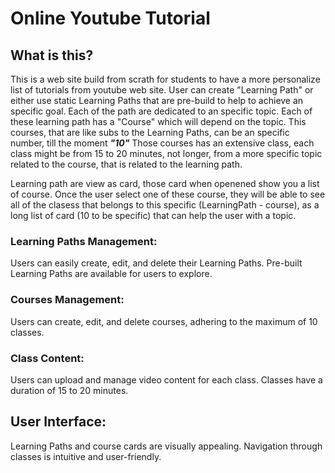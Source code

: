 # Online Youtube Tutorial 

## What is this?

This is a web site build from scrath for students to have a more personalize list of tutorials from youtube web site. 
User can create "Learning Path" or either use static Learning Paths that are pre-build to help to achieve an specific
goal. Each of the path are dedicated to an specific topic. 
Each of these learning path has a "Course" which will depend on the topic. 
This courses, that are like subs to the Learning Paths, can be an specific number, till the moment
***"10"***
Those courses has an extensive class, each class might be from 15 to 20 minutes, not longer, from a more specific topic related to the course, that is related to the learning path.

Learning path are view as card, those card when openened show you a list of course. 
Once the user select one of these course, they will be able to see all of the clasess that belongs to this specific (LearningPath - course), as a long list of card (10 to be specific) that can help the user with a topic.

### Learning Paths Management:
Users can easily create, edit, and delete their Learning Paths.
Pre-built Learning Paths are available for users to explore.

### Courses Management:
Users can create, edit, and delete courses, adhering to the maximum of 10 classes.

### Class Content:
Users can upload and manage video content for each class.
Classes have a duration of 15 to 20 minutes.


## User Interface:
Learning Paths and course cards are visually appealing.
Navigation through classes is intuitive and user-friendly.